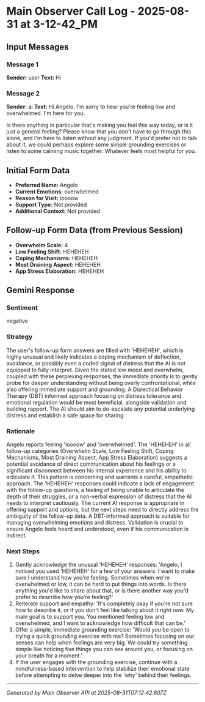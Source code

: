 # Main Observer Call Log - 2025-08-31 at 3-12-42_PM

## Input Messages
### Message 1
**Sender:** user
**Text:** Hi

### Message 2
**Sender:** ai
**Text:** Hi Angelo. I'm sorry to hear you're feeling low and overwhelmed. I'm here for you.

Is there anything in particular that's making you feel this way today, or is it just a general feeling? Please know that you don't have to go through this alone, and I'm here to listen without any judgment. If you'd prefer not to talk about it, we could perhaps explore some simple grounding exercises or listen to some calming music together. Whatever feels most helpful for you.



## Initial Form Data

- **Preferred Name:** Angelo
- **Current Emotions:** overwhelmed
- **Reason for Visit:** loooow
- **Support Type:** Not provided
- **Additional Context:** Not provided


## Follow-up Form Data (from Previous Session)
- **Overwhelm Scale:** 4
- **Low Feeling Shift:** HEHEHEH
- **Coping Mechanisms:** HEHEHEH
- **Most Draining Aspect:** HEHEHEH
- **App Stress Elaboration:** HEHEHEH

## Gemini Response
### Sentiment
negative

### Strategy
The user's follow-up form answers are filled with 'HEHEHEH', which is highly unusual and likely indicates a coping mechanism of deflection, avoidance, or possibly even a coded signal of distress that the AI is not equipped to fully interpret. Given the stated low mood and overwhelm, coupled with these perplexing responses, the immediate priority is to gently probe for deeper understanding without being overly confrontational, while also offering immediate support and grounding. A Dialectical Behavior Therapy (DBT) informed approach focusing on distress tolerance and emotional regulation would be most beneficial, alongside validation and building rapport. The AI should aim to de-escalate any potential underlying distress and establish a safe space for sharing.

### Rationale
Angelo reports feeling 'loooow' and 'overwhelmed'. The 'HEHEHEH' in all follow-up categories (Overwhelm Scale, Low Feeling Shift, Coping Mechanisms, Most Draining Aspect, App Stress Elaboration) suggests a potential avoidance of direct communication about his feelings or a significant disconnect between his internal experience and his ability to articulate it. This pattern is concerning and warrants a careful, empathetic approach. The 'HEHEHEH' responses could indicate a lack of engagement with the follow-up questions, a feeling of being unable to articulate the depth of their struggles, or a non-verbal expression of distress that the AI needs to interpret cautiously. The current AI response is appropriate in offering support and options, but the next steps need to directly address the ambiguity of the follow-up data. A DBT-informed approach is suitable for managing overwhelming emotions and distress. Validation is crucial to ensure Angelo feels heard and understood, even if his communication is indirect.

### Next Steps
1. Gently acknowledge the unusual 'HEHEHEH' responses: 'Angelo, I noticed you used 'HEHEHEH' for a few of your answers. I want to make sure I understand how you're feeling. Sometimes when we're overwhelmed or low, it can be hard to put things into words. Is there anything you'd like to share about that, or is there another way you'd prefer to describe how you're feeling?'
2. Reiterate support and empathy: 'It's completely okay if you're not sure how to describe it, or if you don't feel like talking about it right now. My main goal is to support you. You mentioned feeling low and overwhelmed, and I want to acknowledge how difficult that can be.'
3. Offer a simple, immediate grounding exercise: 'Would you be open to trying a quick grounding exercise with me? Sometimes focusing on our senses can help when feelings are very big. We could try something simple like noticing five things you can see around you, or focusing on your breath for a moment.'
4. If the user engages with the grounding exercise, continue with a mindfulness-based intervention to help stabilize their emotional state before attempting to delve deeper into the 'why' behind their feelings.

---
*Generated by Main Observer API at 2025-08-31T07:12:42.607Z*
